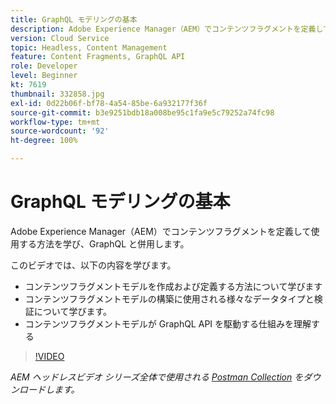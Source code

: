 ```yaml
---
title: GraphQL モデリングの基本
description: Adobe Experience Manager（AEM）でコンテンツフラグメントを定義して使用する方法を学び、GraphQL と併用します。
version: Cloud Service
topic: Headless, Content Management
feature: Content Fragments, GraphQL API
role: Developer
level: Beginner
kt: 7619
thumbnail: 332858.jpg
exl-id: 0d22b06f-bf78-4a54-85be-6a932177f36f
source-git-commit: b3e9251bdb18a008be95c1fa9e5c79252a74fc98
workflow-type: tm+mt
source-wordcount: '92'
ht-degree: 100%

---
```


# GraphQL モデリングの基本

Adobe Experience Manager（AEM）でコンテンツフラグメントを定義して使用する方法を学び、GraphQL と併用します。

このビデオでは、以下の内容を学びます。

+ コンテンツフラグメントモデルを作成および定義する方法について学びます
+ コンテンツフラグメントモデルの構築に使用される様々なデータタイプと検証について学びます。
+ コンテンツフラグメントモデルが GraphQL API を駆動する仕組みを理解する

>[!VIDEO](https://video.tv.adobe.com/v/332858?quality=12&learn=on)

_AEM ヘッドレスビデオ シリーズ全体で使用される [Postman Collection](./assets/aem-headless-video-series.postman_collection.json) をダウンロードします。_
